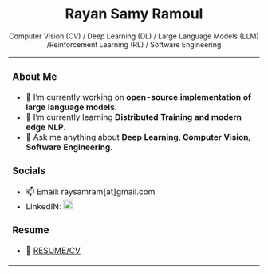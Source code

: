<div align="center">
  <h1>Rayan Samy Ramoul</h1>
  <p>Computer Vision (CV) / Deep Learning (DL) / Large Language Models (LLM) /Reinforcement Learning (RL) / Software Engineering</p>
</div>


<table>
  <tr>
<td>

### About Me

- 🔭 I’m currently working on **open-source implementation of large language models**.
- 🌱 I’m currently learning **Distributed Training and modern edge NLP**.
- 💬 Ask me anything about **Deep Learning, Computer Vision, Software Engineering**.

### Socials
- 📫 Email: raysamram[at]gmail.com
-  LinkedIN: <a href="https://linkedin.com/in/rayan-samy-ramoul" target="_blank">
    <img src="https://raw.githubusercontent.com/rahuldkjain/github-profile-readme-generator/master/src/images/icons/Social/linked-in-alt.svg" alt="rayan-samy-ramoul" height="20" width="20" />
  </a>


### Resume

- 📄 [RESUME/CV](https://github.com/rayanramoul/rayanramoul/blob/master/Resume.pdf)


